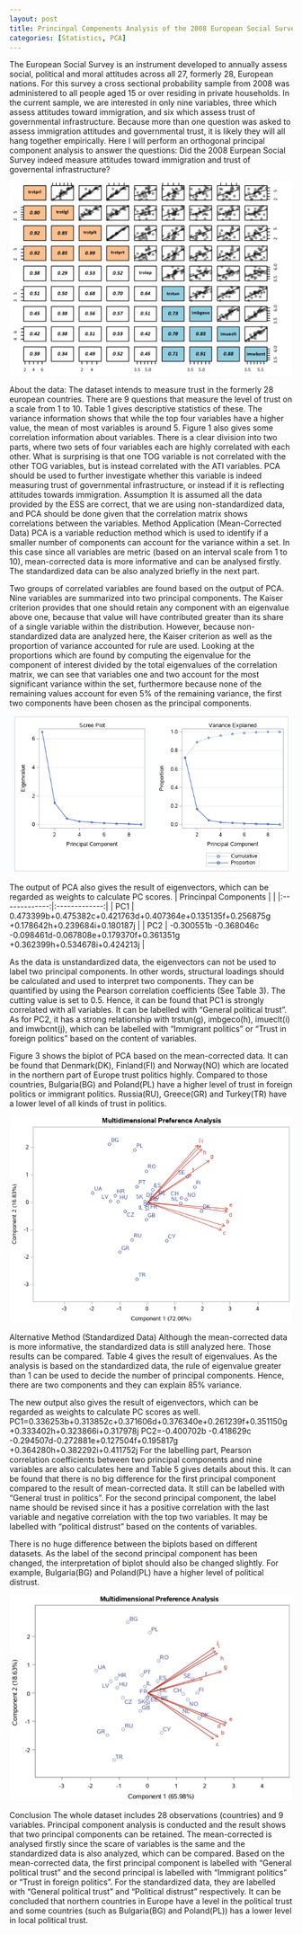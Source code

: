 ```yaml
---
layout: post
title: Princinpal Compenents Analysis of the 2008 European Social Survey
categories: [Statistics, PCA]
---
```

The European Social Survey is an instrument developed to annually assess social, political and moral attitudes across all 27, formerly 28, European nations. For this survey a cross sectional probability sample from 2008 was administered to all people aged 15 or over residing in private households. In the current sample, we are interested in only nine variables, three which assess attitudes toward immigration, and six which assess trust of governmental infrastructure. Because more than one question was asked to assess immigration attitudes and governmental trust, it is likely they will all hang together empirically. Here I will perform an orthogonal principal component analysis to answer the questions: Did the 2008 Eurpean Social Survey indeed measure attitudes toward immigration and trust of governental infrastructure?

![](/images/pca1.png)

About the data:
The dataset intends to measure trust in the formerly 28 european countries. There are 9 questions that measure the level of trust on a scale from 1 to 10. Table 1 gives descriptive statistics of these. The variance information shows that while the top four variables have a higher value, the mean of most variables is around 5. Figure 1 also gives some correlation information about variables. There is a clear division into two parts, where two sets of four variables each are highly correlated with each other. What is surprising is that one TOG variable is not correlated with the other TOG variables, but is instead correlated with the ATI variables. PCA should be used to further investigate whether this variable is indeed measuring trust of governmental infrastructure, or instead if it is reflecting attitudes towards immigration. Assumption It is assumed all the data provided by the ESS are correct, that we are using non-standardized data, and PCA should be done given that the correlation matrix shows correlations between the variables. Method Application (Mean-Corrected Data) PCA is a variable reduction method which is used to identify if a smaller number of components can account for the variance within a set. In this case since all variables are metric (based on an interval scale from 1 to 10), mean-corrected data is more informative and can be analysed firstly. The standardized data can be also analyzed briefly in the next part.

Two groups of correlated variables are found based on the output of PCA. Nine variables are summarized into two principal components. The Kaiser criterion provides that one should retain any component with an eigenvalue above one, because that value will have contributed greater than its share of a single variable within the distribution. However, because non-standardized data are analyzed here, the Kaiser criterion as well as the proportion of variance accounted for rule are used. Looking at the proportions which are found by computing the eigenvalue for the component of interest divided by the total eigenvalues of the correlation matrix, we can see that variables one and two account for the most significant variance within the set, furthermore because none of the remaining values account for even 5% of the remaining variance, the first two components have been chosen as the principal components.

![](/images/pca2.png)

The output of PCA also gives the result of eigenvectors, which can be regarded as weights to calculate PC scores. 
| Princinpal Components        |           |
|:-------------:|:-------------:|
| PC1     | 0.473399b+0.475382c+0.421763d+0.407364e+0.135135f+0.256875g +0.178642h+0.239684i+0.180187j | 
| PC2     | -0.300551b -0.368046c -0.098461d-0.067808e+0.179370f+0.361351g +0.362399h+0.534678i+0.424213j  |   

As the data is unstandardized data, the eigenvectors can not be used to label two principal components. In other words, structural loadings should be calculated and used to interpret two components. They can be quantified by using the Pearson correlation coefficients (See Table 3). The cutting value is set to 0.5. Hence, it can be found that PC1 is strongly correlated with all variables. It can be labelled with “General political trust”. As for PC2, it has a strong relationship with trstun(g), imbgeco(h), imueclt(i) and imwbcnt(j), which can be labelled with “Immigrant politics” or “Trust in foreign politics” based on the content of variables.

Figure 3 shows the biplot of PCA based on the mean-corrected data. It can be found that Denmark(DK), Finland(FI) and Norway(NO) which are located in the northern part of Europe trust politics highly. Compared to those countries, Bulgaria(BG) and Poland(PL) have a higher level of trust in foreign politics or immigrant politics. Russia(RU), Greece(GR) and Turkey(TR) have a lower level of all kinds of trust in politics.

![](/images/pca3.png)

Alternative Method (Standardized Data) Although the mean-corrected data is more informative, the standardized data is still analyzed here. Those results can be compared. Table 4 gives the result of eigenvalues. As the analysis is based on the standardized data, the rule of eigenvalue greater than 1 can be used to decide the number of principal components. Hence, there are two components and they can explain 85% variance.

The new output also gives the result of eigenvectors, which can be regarded as weights to calculate PC scores as well. PC1=0.336253b+0.313852c+0.371606d+0.376340e+0.261239f+0.351150g +0.333402h+0.323866i+0.317978j PC2=-0.400702b -0.418629c -0.294507d-0.272881e+0.127504f+0.195817g +0.364280h+0.382292i+0.411752j For the labelling part, Pearson correlation coefficients between two principal components and nine variables are also calculates here and Table 5 gives details about this. It can be found that there is no big difference for the first principal component compared to the result of mean-corrected data. It still can be labelled with “General trust in politics”. For the second principal component, the label name should be revised since it has a positive correlation with the last variable and negative correlation with the top two variables. It may be labelled with “political distrust” based on the contents of variables.

There is no huge difference between the biplots based on different datasets. As the label of the second principal component has been changed, the interpretation of biplot should also be changed slightly. For example, Bulgaria(BG) and Poland(PL) have a higher level of political distrust.

![](/images/pca4.png)

Conclusion The whole dataset includes 28 observations (countries) and 9 variables. Principal component analysis is conducted and the result shows that two principal components can be retained. The mean-corrected is analysed firstly since the scare of variables is the same and the standardized data is also analyzed, which can be compared. Based on the mean-corrected data, the first principal component is labelled with “General political trust” and the second principal is labelled with “Immigrant politics” or “Trust in foreign politics”. For the standardized data, they are labelled with “General political trust” and “Political distrust” respectively. It can be concluded that northern countries in Europe have a level in the political trust and some countries (such as Bulgaria(BG) and Poland(PL)) has a lower level in local political trust.
